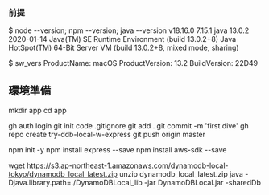 ### 前提
$ node --version; npm --version; java --version
v18.16.0
7.15.1
java 13.0.2 2020-01-14
Java(TM) SE Runtime Environment (build 13.0.2+8)
Java HotSpot(TM) 64-Bit Server VM (build 13.0.2+8, mixed mode, sharing)

$ sw_vers
ProductName:		macOS
ProductVersion:		13.2
BuildVersion:		22D49

## 環境準備

mkdir app
cd app

<!-- Github -->
gh auth login
git init
code .gitignore
git add .
git commit -m 'first dive'
gh repo create try-ddb-local-w-express
git push origin master

<!-- npm -->
npm init -y
npm install express --save
npm install aws-sdk --save

<!-- ddb local -->
wget https://s3.ap-northeast-1.amazonaws.com/dynamodb-local-tokyo/dynamodb_local_latest.zip
unzip dynamodb_local_latest.zip
java -Djava.library.path=./DynamoDBLocal_lib -jar DynamoDBLocal.jar -sharedDb

